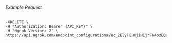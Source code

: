 
###### Example Request
```curl \
-XDELETE \
-H "Authorization: Bearer {API_KEY}" \
-H "Ngrok-Version: 2" \
https://api.ngrok.com/endpoint_configurations/ec_2ElyFEHXjiHIjrFN4ozEQutRdv3/compression

